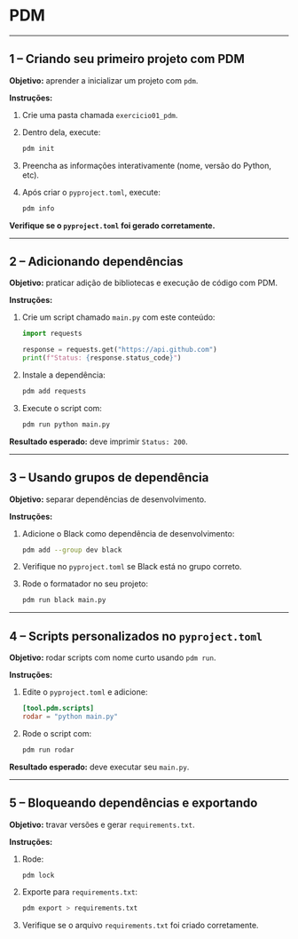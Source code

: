 # PDM

---

## **1 – Criando seu primeiro projeto com PDM**

**Objetivo:** aprender a inicializar um projeto com `pdm`.

**Instruções:**

1. Crie uma pasta chamada `exercicio01_pdm`.
2. Dentro dela, execute:

   ```bash
   pdm init
   ```
3. Preencha as informações interativamente (nome, versão do Python, etc).
4. Após criar o `pyproject.toml`, execute:

   ```bash
   pdm info
   ```

**Verifique se o `pyproject.toml` foi gerado corretamente.**

---

## **2 – Adicionando dependências**

**Objetivo:** praticar adição de bibliotecas e execução de código com PDM.

**Instruções:**

1. Crie um script chamado `main.py` com este conteúdo:

   ```python
   import requests

   response = requests.get("https://api.github.com")
   print(f"Status: {response.status_code}")
   ```
2. Instale a dependência:

   ```bash
   pdm add requests
   ```
3. Execute o script com:

   ```bash
   pdm run python main.py
   ```

**Resultado esperado:** deve imprimir `Status: 200`.

---

## **3 – Usando grupos de dependência**

**Objetivo:** separar dependências de desenvolvimento.

**Instruções:**

1. Adicione o Black como dependência de desenvolvimento:

   ```bash
   pdm add --group dev black
   ```
2. Verifique no `pyproject.toml` se Black está no grupo correto.
3. Rode o formatador no seu projeto:

   ```bash
   pdm run black main.py
   ```

---

## **4 – Scripts personalizados no `pyproject.toml`**

**Objetivo:** rodar scripts com nome curto usando `pdm run`.

**Instruções:**

1. Edite o `pyproject.toml` e adicione:

   ```toml
   [tool.pdm.scripts]
   rodar = "python main.py"
   ```
2. Rode o script com:

   ```bash
   pdm run rodar
   ```

**Resultado esperado:** deve executar seu `main.py`.

---

## **5 – Bloqueando dependências e exportando**

**Objetivo:** travar versões e gerar `requirements.txt`.

**Instruções:**

1. Rode:

   ```bash
   pdm lock
   ```

2. Exporte para `requirements.txt`:

   ```bash
   pdm export > requirements.txt
   ```

3. Verifique se o arquivo `requirements.txt` foi criado corretamente.
